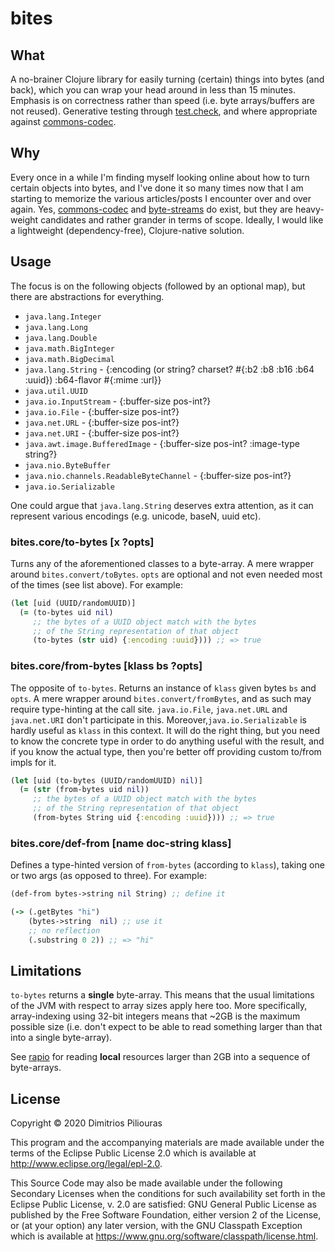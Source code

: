 # bites

## What

A no-brainer Clojure library for easily turning (certain) things into bytes (and back), 
which you can wrap your head around in less than 15 minutes. 
Emphasis is on correctness rather than speed (i.e. byte arrays/buffers are not reused). 
Generative testing through [test.check](https://github.com/clojure/test.check), 
and where appropriate against [commons-codec](http://commons.apache.org/proper/commons-codec/).


## Why
Every once in a while I'm finding myself looking online about how to turn 
certain objects into bytes, and I've done it so many times now that I am 
starting to memorize the various articles/posts I encounter over and over again.
Yes, [commons-codec](http://commons.apache.org/proper/commons-codec/) and 
[byte-streams](https://github.com/ztellman/byte-streams) do exist, but they are heavy-weight 
candidates and rather grander in terms of scope. Ideally, I would like a lightweight 
(dependency-free), Clojure-native solution.
 

## Usage
The focus is on the following objects (followed by an optional map), but there are abstractions for everything.

- `java.lang.Integer`
- `java.lang.Long`
- `java.lang.Double`
- `java.math.BigInteger`
- `java.math.BigDecimal`
- `java.lang.String` -  {:encoding  (or string? charset? #{:b2 :b8 :b16 :b64 :uuid}) :b64-flavor #{:mime :url}}
- `java.util.UUID`
- `java.io.InputStream` -  {:buffer-size pos-int?}
- `java.io.File`  -  {:buffer-size pos-int?} 
- `java.net.URL`  -  {:buffer-size pos-int?}
- `java.net.URI`  -  {:buffer-size pos-int?}
- `java.awt.image.BufferedImage` - {:buffer-size pos-int? :image-type string?}
- `java.nio.ByteBuffer` 
- `java.nio.channels.ReadableByteChannel` - {:buffer-size pos-int?} 
- `java.io.Serializable`

One could argue that `java.lang.String` deserves extra attention, as it can represent various encodings (e.g. unicode, baseN, uuid etc).

### bites.core/to-bytes \[x ?opts\]
Turns any of the aforementioned classes to a byte-array. A mere wrapper around `bites.convert/toBytes`.
`opts` are optional and not even needed most of the times (see list above). For example:

```clj
(let [uid (UUID/randomUUID)] 
  (= (to-bytes uid nil)
     ;; the bytes of a UUID object match with the bytes
     ;; of the String representation of that object
     (to-bytes (str uid) {:encoding :uuid}))) ;; => true
```


### bites.core/from-bytes \[klass bs ?opts\]
The opposite of `to-bytes`. Returns an instance of `klass` given bytes `bs` and `opts`. 
A mere wrapper around `bites.convert/fromBytes`, and as such may require type-hinting at the call site.
`java.io.File`, `java.net.URL` and `java.net.URI` don't participate in this. 
Moreover,`java.io.Serializable` is hardly useful as `klass` in this context. It will do the right thing,
but you need to know the concrete type in order to do anything useful with the result, 
and if you know the actual type, then you're better off providing custom to/from impls for it. 

```clj
(let [uid (to-bytes (UUID/randomUUID) nil)] 
  (= (str (from-bytes uid nil))
     ;; the bytes of a UUID object match with the bytes
     ;; of the String representation of that object
     (from-bytes String uid {:encoding :uuid}))) ;; => true
```

### bites.core/def-from \[name doc-string klass\]
Defines a type-hinted version of `from-bytes` (according to `klass`), taking one or two args (as opposed to three).
For example:

```clj
(def-from bytes->string nil String) ;; define it

(-> (.getBytes "hi")
    (bytes->string  nil) ;; use it
    ;; no reflection 
    (.substring 0 2)) ;; => "hi"
```

## Limitations
`to-bytes` returns a **single** byte-array. This means that the usual limitations of the JVM 
with respect to array sizes apply here too. More specifically, array-indexing using 
32-bit integers means that ~2GB is the maximum possible size (i.e. don't expect to be able
to read something larger than that into a single byte-array).

See [rapio](https://github.com/jimpil/rapio) 
for reading **local** resources larger than 2GB into a sequence of byte-arrays.     


## License

Copyright © 2020 Dimitrios Piliouras

This program and the accompanying materials are made available under the
terms of the Eclipse Public License 2.0 which is available at
http://www.eclipse.org/legal/epl-2.0.

This Source Code may also be made available under the following Secondary
Licenses when the conditions for such availability set forth in the Eclipse
Public License, v. 2.0 are satisfied: GNU General Public License as published by
the Free Software Foundation, either version 2 of the License, or (at your
option) any later version, with the GNU Classpath Exception which is available
at https://www.gnu.org/software/classpath/license.html.
